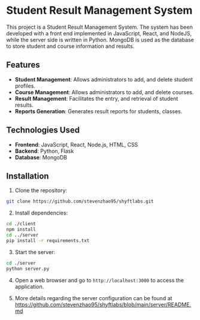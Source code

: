 # Student Result Management System

This project is a Student Result Management System. The system has been developed with a front end implemented in JavaScript, React, and NodeJS, while the server side is written in Python. MongoDB is used as the database to store student and course information and results.

## Features

- **Student Management**: Allows administrators to add, and delete student profiles.
- **Course Management**: Allows administrators to add, and delete courses.
- **Result Management**: Facilitates the entry, and retrieval of student results.
- **Reports Generation**: Generates result reports for students, classes.

## Technologies Used

- **Frontend**: JavaScript, React, Node.js, HTML, CSS
- **Backend**: Python, Flask
- **Database**: MongoDB

## Installation

1. Clone the repository:

```bash
git clone https://github.com/stevenzhao95/shyftlabs.git
```

2. Install dependencies:

```bash
cd ./client
npm install
cd ../server
pip install -r requirements.txt
```

3. Start the server:

```bash
cd ./server
python server.py
```

4. Open a web browser and go to `http://localhost:3000` to access the application.

5. More details regarding the server configuration can be found at https://github.com/stevenzhao95/shyftlabs/blob/main/server/README.md 
